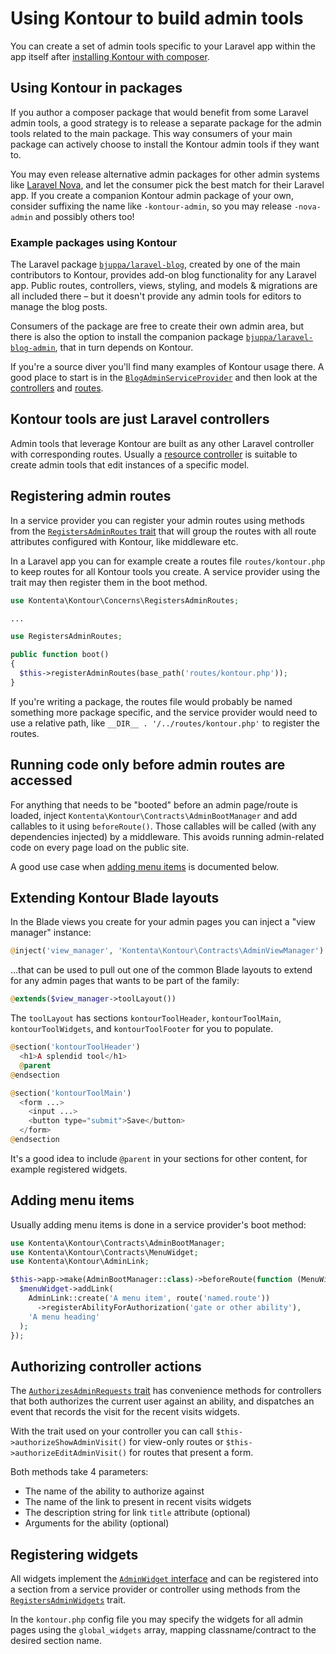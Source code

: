 # Using Kontour to build admin tools

You can create a set of admin tools specific to your Laravel app within the app
itself after [installing Kontour with composer](../README.md#install).

## Using Kontour in packages

If you author a composer package that would benefit from some Laravel admin
tools, a good strategy is to release a separate package for the admin tools
related to the main package.
This way consumers of your main package can actively choose to install the
Kontour admin tools if they want to.

You may even release alternative admin packages for other admin systems like
[Laravel Nova](https://nova.laravel.com), and let the consumer pick the best
match for their Laravel app.
If you create a companion Kontour admin package of your own, consider suffixing
the name like `-kontour-admin`, so you may release `-nova-admin` and possibly
others too!

### Example packages using Kontour

The Laravel package
[`bjuppa/laravel-blog`](https://github.com/bjuppa/laravel-blog),
created by one of the main contributors to Kontour, provides add-on blog
functionality for any Laravel app.
Public routes, controllers, views, styling, and models & migrations
are all included there – but it doesn't provide any admin tools for editors to
manage the blog posts.

Consumers of the package are free to create their own admin area, but there
is also the option to install the companion package
[`bjuppa/laravel-blog-admin`](https://github.com/bjuppa/laravel-blog-admin),
that in turn depends on Kontour.

If you're a source diver you'll find many examples of Kontour usage there.
A good place to start is in the
[`BlogAdminServiceProvider`](https://github.com/bjuppa/laravel-blog-admin/blob/master/src)
and then look at the
[controllers](https://github.com/bjuppa/laravel-blog-admin/tree/master/src/Http/Controllers)
and [routes](https://github.com/bjuppa/laravel-blog-admin/tree/master/routes).

## Kontour tools are just Laravel controllers

Admin tools that leverage Kontour are built as any other Laravel controller with
corresponding routes. Usually a
[resource controller](https://laravel.com/docs/controllers#resource-controllers)
is suitable to create admin tools that edit instances of a specific model.

## Registering admin routes

In a service provider you can register your admin routes
using methods from the
[`RegistersAdminRoutes` trait](../src/Concerns/RegistersAdminRoutes.php)
that will group the routes with all route attributes configured with Kontour,
like middleware etc.

In a Laravel app you can for example create a routes file `routes/kontour.php`
to keep routes for all Kontour tools you create. A service provider using the
trait may then register them in the boot method.

```php
use Kontenta\Kontour\Concerns\RegistersAdminRoutes;

...

use RegistersAdminRoutes;

public function boot()
{
  $this->registerAdminRoutes(base_path('routes/kontour.php'));
}
```

If you're writing a package, the routes file would probably be named something
more package specific, and the service provider would need to use a relative
path, like
`__DIR__ . '/../routes/kontour.php'` to register the routes.

## Running code only before admin routes are accessed

For anything that needs to be "booted" before an admin page/route is loaded,
inject `Kontenta\Kontour\Contracts\AdminBootManager` and add callables to it
using `beforeRoute()`.
Those callables will be called (with any dependencies injected) by a middleware.
This avoids running admin-related code on every page load on the public site.

A good use case when [adding menu items](#adding-menu-items)
is documented below.

## Extending Kontour Blade layouts

In the Blade views you create for your admin pages you can inject
a "view manager" instance:

```php
@inject('view_manager', 'Kontenta\Kontour\Contracts\AdminViewManager')
```

...that can be used to pull out one of the common Blade layouts to extend for
any admin pages that wants to be part of the family:

```php
@extends($view_manager->toolLayout())
```

The `toolLayout` has sections `kontourToolHeader`, `kontourToolMain`,
`kontourToolWidgets`, and `kontourToolFooter` for you to populate.

```php
@section('kontourToolHeader')
  <h1>A splendid tool</h1>
  @parent
@endsection

@section('kontourToolMain')
  <form ...>
    <input ...>
    <button type="submit">Save</button>
  </form>
@endsection
```

It's a good idea to include `@parent` in your sections for other content,
for example registered widgets.

## Adding menu items

Usually adding menu items is done in a service provider's boot method:

```php
use Kontenta\Kontour\Contracts\AdminBootManager;
use Kontenta\Kontour\Contracts\MenuWidget;
use Kontenta\Kontour\AdminLink;

$this->app->make(AdminBootManager::class)->beforeRoute(function (MenuWidget $menuWidget) {
  $menuWidget->addLink(
    AdminLink::create('A menu item', route('named.route'))
      ->registerAbilityForAuthorization('gate or other ability'),
    'A menu heading'
  );
});
```

## Authorizing controller actions

The
[`AuthorizesAdminRequests` trait](../src/Concerns/AuthorizesAdminRequests.php)
has convenience methods for controllers that both authorizes the current user
against an ability, and dispatches an event that records the visit for the
recent visits widgets.

With the trait used on your controller you can call
`$this->authorizeShowAdminVisit()` for view-only routes or
`$this->authorizeEditAdminVisit()` for routes that present a form.

Both methods take 4 parameters:

- The name of the ability to authorize against
- The name of the link to present in recent visits widgets
- The description string for link `title` attribute (optional)
- Arguments for the ability (optional)

## Registering widgets

All widgets implement the
[`AdminWidget` interface](../src/Contracts/AdminWidget.php)
and can be registered into a section from a service provider
or controller using methods from the
[`RegistersAdminWidgets`](../src/Concerns/RegistersAdminWidgets.php)
trait.

In the `kontour.php` config file you may specify the widgets for all
admin pages using the `global_widgets` array, mapping classname/contract to the
desired section name.
